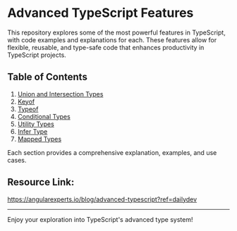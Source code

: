 # Advanced TypeScript Features

This repository explores some of the most powerful features in TypeScript, with code examples and explanations for each. These features allow for flexible, reusable, and type-safe code that enhances productivity in TypeScript projects.

## Table of Contents
1. [Union and Intersection Types](./Union-Intersection-Types)
2. [Keyof](./Keyof)
3. [Typeof](./Typeof)
4. [Conditional Types](./Conditional-Types)
5. [Utility Types](./Utility-Types)
6. [Infer Type](./Infer)
7. [Mapped Types](./Mapped-Types)

Each section provides a comprehensive explanation, examples, and use cases.

## Resource Link: 
https://angularexperts.io/blog/advanced-typescript?ref=dailydev

---

Enjoy your exploration into TypeScript's advanced type system!
